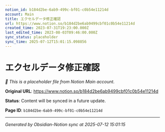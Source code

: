 ```yaml
---
notion_id: b184d2be-6ab9-499c-bf01-c0b54e11214d
account: Main
title: エクセルデータ修正確認
url: https://www.notion.so/b184d2be6ab9499cbf01c0b54e11214d
created_time: 2023-07-31T19:23:00.000Z
last_edited_time: 2023-08-03T09:46:00.000Z
sync_status: placeholder
sync_time: 2025-07-12T15:01:15.098856
---
```


# エクセルデータ修正確認

*🔄 This is a placeholder file from Notion Main account.*

**Original URL**: https://www.notion.so/b184d2be6ab9499cbf01c0b54e11214d

**Status**: Content will be synced in a future update.

**Page ID**: `b184d2be-6ab9-499c-bf01-c0b54e11214d`

---

*Generated by Obsidian-Notion sync at 2025-07-12 15:01:15*

